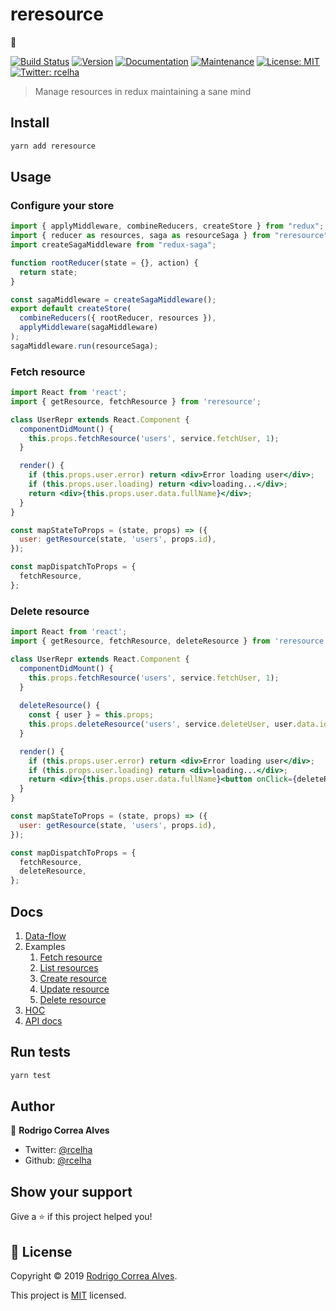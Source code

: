 # reresource

👋

[![Build Status](https://dev.azure.com/rcelha0341/rcelha/_apis/build/status/rcelha.redux-resource?branchName=master)](https://dev.azure.com/rcelha0341/rcelha/_build/latest?definitionId=1&branchName=master)
[![Version](https://img.shields.io/npm/v/reresource.svg?label=version)](https://npmjs.com/package/reresource)
[![Documentation](https://img.shields.io/badge/documentation-yes-brightgreen.svg)](https://github.com/rcelha/reresource#docs)
[![Maintenance](https://img.shields.io/badge/Maintained%3F-yes-green.svg)](https://github.com/rcelha/reresource/graphs/commit-activity)
[![License: MIT](https://img.shields.io/badge/License-MIT-yellow.svg)](https://github.com/rcelha/reresource/blob/master/LICENSE)
[![Twitter: rcelha](https://img.shields.io/twitter/follow/rcelha.svg?style=social)](https://twitter.com/rcelha)

> Manage resources in redux maintaining a sane mind 

## Install

```sh
yarn add reresource
```

## Usage

### Configure your store

```jsx
import { applyMiddleware, combineReducers, createStore } from "redux";
import { reducer as resources, saga as resourceSaga } from "reresource";
import createSagaMiddleware from "redux-saga";

function rootReducer(state = {}, action) {
  return state;
}

const sagaMiddleware = createSagaMiddleware();
export default createStore(
  combineReducers({ rootReducer, resources }),
  applyMiddleware(sagaMiddleware)
);
sagaMiddleware.run(resourceSaga);
```


### Fetch resource
```jsx
import React from 'react';
import { getResource, fetchResource } from 'reresource';

class UserRepr extends React.Component {
  componentDidMount() {
    this.props.fetchResource('users', service.fetchUser, 1);
  }

  render() {
    if (this.props.user.error) return <div>Error loading user</div>;
    if (this.props.user.loading) return <div>loading...</div>;
    return <div>{this.props.user.data.fullName}</div>;
  }
}

const mapStateToProps = (state, props) => ({
  user: getResource(state, 'users', props.id),
});

const mapDispatchToProps = {
  fetchResource,
};
```

### Delete resource
```jsx
import React from 'react';
import { getResource, fetchResource, deleteResource } from 'reresource';

class UserRepr extends React.Component {
  componentDidMount() {
    this.props.fetchResource('users', service.fetchUser, 1);
  }
  
  deleteResource() {
    const { user } = this.props;
    this.props.deleteResource('users', service.deleteUser, user.data.id);
  }

  render() {
    if (this.props.user.error) return <div>Error loading user</div>;
    if (this.props.user.loading) return <div>loading...</div>;
    return <div>{this.props.user.data.fullName}<button onClick={deleteResource}>Delete</button></div>;
  }
}

const mapStateToProps = (state, props) => ({
  user: getResource(state, 'users', props.id),
});

const mapDispatchToProps = {
  fetchResource,
  deleteResource,
};
```

## Docs

1. [Data-flow](/doc/data-flow.md)
1. Examples
   1. [Fetch resource](/doc/fetch-resource.md)
   1. [List resources](/doc/list-resources.md)
   1. [Create resource](/doc/create-resource.md)
   1. [Update resource](/doc/update-resource.md)
   1. [Delete resource](/doc/delete-resource.md)
1. [HOC](/doc/hoc.md)
1. [API docs](/doc/api/README.md)

## Run tests

```sh
yarn test
```

## Author

👤 **Rodrigo Correa Alves**

- Twitter: [@rcelha](https://twitter.com/rcelha)
- Github: [@rcelha](https://github.com/rcelha)

## Show your support

Give a ⭐️ if this project helped you!

## 📝 License

Copyright © 2019 [Rodrigo Correa Alves](https://github.com/rcelha).

This project is [MIT](https://github.com/rcelha/reresource/blob/master/LICENSE) licensed.
